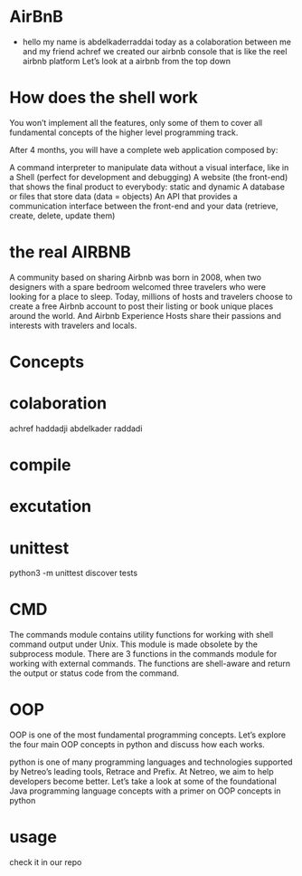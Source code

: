 # AirBnB
* hello my name is abdelkaderraddai today as a colaboration between me and my friend achref we created our airbnb console that is like the reel airbnb platform
Let’s look at a airbnb from the top down
# How does the shell work
You won’t implement all the features, only some of them to cover all fundamental concepts of the higher level programming track.

After 4 months, you will have a complete web application composed by:

A command interpreter to manipulate data without a visual interface, like in a Shell (perfect for development and debugging)
A website (the front-end) that shows the final product to everybody: static and dynamic
A database or files that store data (data = objects)
An API that provides a communication interface between the front-end and your data (retrieve, create, delete, update them)
#  the real AIRBNB
A community based on sharing
Airbnb was born in 2008, when two designers with a spare bedroom welcomed three travelers who were looking for a place to sleep. Today, millions of hosts and travelers choose to create a free Airbnb account to post their listing or book unique places around the world. And Airbnb Experience Hosts share their passions and interests with travelers and locals.
# Concepts
# colaboration 
achref haddadji
abdelkader raddadi
# compile

# excutation

# unittest
python3 -m unittest discover tests

# CMD
The commands module contains utility functions for working with shell command output under Unix. This module is made obsolete by the subprocess module. There are 3 functions in the commands module for working with external commands. The functions are shell-aware and return the output or status code from the command.
# OOP
OOP is one of the most fundamental programming concepts. Let’s explore the four main OOP concepts in python and discuss how each works.

python is one of many programming languages and technologies supported by Netreo’s leading tools, Retrace and Prefix. At Netreo, we aim to help developers become better. Let’s take a look at some of the foundational Java programming language concepts with a primer on OOP concepts in python
# usage 
check it in our repo 
